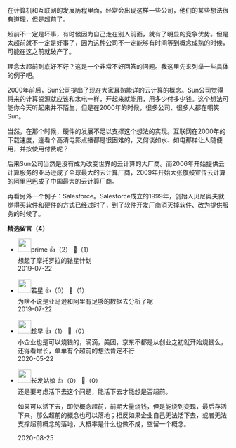 在计算机和互联网的发展历程里面，经常会出现这样一些公司，他们的某些想法很有道理，但是超前了。

超前不一定是坏事，有时候因为自己走在别人前面，就有了明显的竞争优势。但是太超前就不一定是好事了，因为这种公司不一定能够有时间等到概念成熟的时候，可能在这之前就破产了。

理念太超前到底好不好？这是一个非常不好回答的问题。我这里先来列举一些具体的例子吧。

2000年前后，Sun公司提出了现在大家耳熟能详的云计算的概念。Sun公司觉得将来的计算资源就应该和水电一样，开起来就能用，用多少付多少钱。这个想法可能你今天听起来并不陌生，但是在2000年的时候，很多公司、很多人都在嘲笑Sun。

当然，在那个时候，硬件的发展不足以支撑这个想法的实现。互联网在2000年的下载速度，连看个高清电影点播都是很困难的，又何谈如水、如电那样让人随便用，并按使用付费呢？

后来Sun公司当然是没有成为改变世界的云计算的大厂商。而2006年开始提供云计算服务的亚马逊成了全球最大的云计算厂商，2009年开始大张旗鼓宣传云计算的阿里巴巴成了中国最大的云计算厂商。

再看另外一个例子：Salesforce。Salesforce成立的1999年，创始人贝尼奥夫就觉得买软件和硬件的方式已经过时了，到了软件开发厂商消灭掉软件、改为提供服务的时候了。
<div><strong>精选留言（4）</strong></div><ul>
<li><img src="https://static001.geekbang.org/account/avatar/00/10/85/23/99e3156c.jpg" width="30px"><span>prime</span> 👍（2） 💬（1）<div>想起了摩托罗拉的铱星计划</div>2019-07-22</li><br/><li><img src="https://static001.geekbang.org/account/avatar/00/13/08/d2/83bdc5dd.jpg" width="30px"><span>若星</span> 👍（0） 💬（1）<div>为啥不说是亚马逊和阿里有足够的数据去分析了呢</div>2019-07-22</li><br/><li><img src="https://static001.geekbang.org/account/avatar/00/0f/bf/22/26530e66.jpg" width="30px"><span>趁早</span> 👍（1） 💬（0）<div>小企业也是可以烧钱的，滴滴，美团，京东不都是从创业之初就开始烧钱么，还得看增长，单单有个超前的想法肯定不行</div>2020-05-22</li><br/><li><img src="http://thirdwx.qlogo.cn/mmopen/vi_32/Q0j4TwGTfTKcqnTRJ8rcoHEMBKNc2aZBnNy7ByTK1v2U3nmgYPbODiahs7ePd9VZy37ySAfsPZFQ0MzUicCsLUVA/132" width="30px"><span>长发姑娘</span> 👍（0） 💬（0）<div>还是要考虑活下去这个问题，能活下去才能想是否超前。

如果可以活下去，即使概念超前，前期大量烧钱，但是能烧到变现，最后存活下来，那么超前的概念也可以落地；相反如果企业自己无法活下去，或者无法支撑超前概念的落地，大概率是什么也做不成，空留一个概念。</div>2020-08-25</li><br/>
</ul>